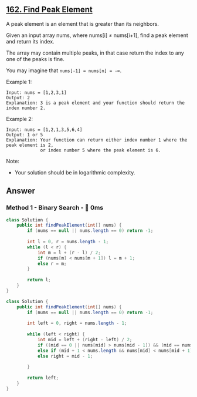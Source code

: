 ## [162. Find Peak Element](https://leetcode.com/problems/find-peak-element/)

A peak element is an element that is greater than its neighbors.

Given an input array nums, where nums[i] ≠ nums[i+1], find a peak element and return its index.

The array may contain multiple peaks, in that case return the index to any one of the peaks is fine.

You may imagine that `nums[-1] = nums[n] = -∞`.

Example 1:
```
Input: nums = [1,2,3,1]
Output: 2
Explanation: 3 is a peak element and your function should return the index number 2.
```
Example 2:
```
Input: nums = [1,2,1,3,5,6,4]
Output: 1 or 5 
Explanation: Your function can return either index number 1 where the peak element is 2, 
             or index number 5 where the peak element is 6.
```
Note:

- Your solution should be in logarithmic complexity.

## Answer
### Method 1 - Binary Search - :rocket: 0ms
```java
class Solution {
    public int findPeakElement(int[] nums) {
        if (nums == null || nums.length == 0) return -1;
        
        int l = 0, r = nums.length - 1;
        while (l < r) {
            int m = l + (r - l) / 2;
            if (nums[m] < nums[m + 1]) l = m + 1;
            else r = m;
        }
        
        return l;
    }
}
```

```java
class Solution {
    public int findPeakElement(int[] nums) {
        if (nums == null || nums.length == 0) return -1;
        
        int left = 0, right = nums.length - 1;
        
        while (left < right) {
            int mid = left + (right - left) / 2;
            if ((mid == 0 || nums[mid] > nums[mid - 1]) && (mid == nums.length - 1 || nums[mid] > nums[mid + 1])) return mid;
            else if (mid + 1 < nums.length && nums[mid] < nums[mid + 1]) left = mid + 1;
            else right = mid - 1;
            
        }
        
        return left;
    }
}
```
